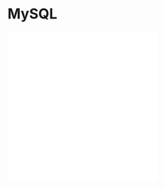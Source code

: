 # MySQL
![1.Tìm hiểu về SQL](../MySQL/docs/1.Tim_hieu_ve_SQL.md)
![2.Backup và Restore MySQL](../MySQL/docs/2.Backup_Restore_MySQL.md)
